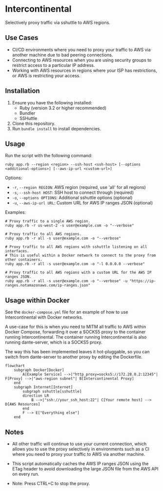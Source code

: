 # Intercontinental

Selectively proxy traffic via sshuttle to AWS regions.

## Use Cases

- CI/CD environments where you need to proxy your traffic to AWS via another machine due to bad peering connections.
- Connecting to AWS resources when you are using security groups to restrict access to a particular IP address.
- Working with AWS resources in regions where your ISP has restrictions, or AWS is restricting your access. 

## Installation

1. Ensure you have the following installed:
    - Ruby (version 3.2 or higher recommended)
    - Bundler
    - SSHuttle
2. Clone this repository.
3. Run `bundle install` to install dependencies.

## Usage

Run the script with the following command:
```
ruby app.rb --region <region> --ssh-host <ssh-host> [--options <additional-options>] [--aws-ip-url <custom-url>]
```

Options:
- `-r`, `--region REGION`: AWS region (required, use 'all' for all regions)
- `-s`, `--ssh-host HOST`: SSH host to connect through (required)
- `-o`, `--options OPTIONS`: Additional sshuttle options (optional)
- `-u`, `--aws-ip-url URL`: Custom URL for AWS IP ranges JSON (optional)

Examples:
```
# Proxy traffic to a single AWS region.
ruby app.rb -r us-west-2 -s user@example.com -o "--verbose"

# Proxy traffic to all AWS regions.
ruby app.rb -r all -s user@example.com -o "--verbose"

# Proxy traffic to all AWS regions with sshuttle listening on all interfaces.
# This is useful within a Docker network to connect to the proxy from other containers.
ruby app.rb -r all -s user@example.com -o "-l 0.0.0.0 --verbose"

# Proxy traffic to all AWS regions with a custom URL for the AWS IP ranges JSON.
ruby app.rb -r all -s user@example.com -o "--verbose" -u "https://ip-ranges.notamazonaws.com/ip-ranges.json"
```

## Usage within Docker

See the `docker-compose.yml` file for an example of how to use Intercontinental with Docker networks.

A use-case for this is when you need to MITM all traffic to AWS within Docker Compose, forwarding it over a SOCKS5 proxy to the container running Intercontinental. The container running Intercontinental is also running dante-server, which is a SOCKS5 proxy.

The way this has been implemented leaves it hot-pluggable, so you can switch from dante-server to another proxy by editing the Dockerfile.

```mermaid
flowchart
    subgraph Docker[Docker]
        A[Example Service] -->|"http_proxy=socks5://172.28.0.2:12345"| F[Proxy] -->|"aws-region subnet"| B[Intercontinental Proxy]
    end
    subgraph Internet[Internet]
        subgraph sshuttle[sshuttle]
        direction LR
            B -->|"ssh://your_ssh_host:22"| C[Your remote host] --> D[AWS Resources]
        end
        F --> E["Everything else"]
    end
```

## Notes

- All other traffic will continue to use your current connection, which allows you to use the proxy selectively in environments such as a CI where you need to proxy your traffic to AWS via another machine.

- This script automatically caches the AWS IP ranges JSON using the ETag header to avoid downloading the large JSON file from the AWS API on every run.

- Note: Press CTRL+C to stop the proxy.
